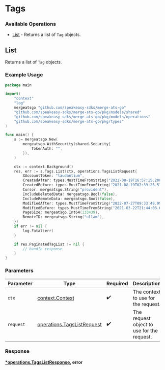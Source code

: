 # Tags

### Available Operations

* [List](#list) - Returns a list of `Tag` objects.

## List

Returns a list of `Tag` objects.

### Example Usage

```go
package main

import(
	"context"
	"log"
	mergeatsgo "github.com/speakeasy-sdks/merge-ats-go"
	"github.com/speakeasy-sdks/merge-ats-go/pkg/models/shared"
	"github.com/speakeasy-sdks/merge-ats-go/pkg/models/operations"
	"github.com/speakeasy-sdks/merge-ats-go/pkg/types"
)

func main() {
    s := mergeatsgo.New(
        mergeatsgo.WithSecurity(shared.Security{
            TokenAuth: "",
        }),
    )

    ctx := context.Background()
    res, err := s.Tags.List(ctx, operations.TagsListRequest{
        XAccountToken: "laudantium",
        CreatedAfter: types.MustTimeFromString("2022-08-19T16:57:15.208Z"),
        CreatedBefore: types.MustTimeFromString("2021-08-19T02:39:25.517Z"),
        Cursor: mergeatsgo.String("provident"),
        IncludeDeletedData: mergeatsgo.Bool(false),
        IncludeRemoteData: mergeatsgo.Bool(false),
        ModifiedAfter: types.MustTimeFromString("2022-07-27T09:33:49.991Z"),
        ModifiedBefore: types.MustTimeFromString("2021-03-22T21:44:03.640Z"),
        PageSize: mergeatsgo.Int64(133439),
        RemoteID: mergeatsgo.String("ullam"),
    })
    if err != nil {
        log.Fatal(err)
    }

    if res.PaginatedTagList != nil {
        // handle response
    }
}
```

### Parameters

| Parameter                                                                | Type                                                                     | Required                                                                 | Description                                                              |
| ------------------------------------------------------------------------ | ------------------------------------------------------------------------ | ------------------------------------------------------------------------ | ------------------------------------------------------------------------ |
| `ctx`                                                                    | [context.Context](https://pkg.go.dev/context#Context)                    | :heavy_check_mark:                                                       | The context to use for the request.                                      |
| `request`                                                                | [operations.TagsListRequest](../../models/operations/tagslistrequest.md) | :heavy_check_mark:                                                       | The request object to use for the request.                               |


### Response

**[*operations.TagsListResponse](../../models/operations/tagslistresponse.md), error**

